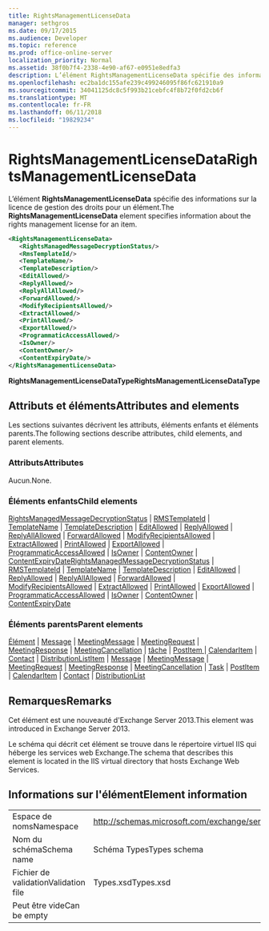 ```yaml
---
title: RightsManagementLicenseData
manager: sethgros
ms.date: 09/17/2015
ms.audience: Developer
ms.topic: reference
ms.prod: office-online-server
localization_priority: Normal
ms.assetid: 38f0b7f4-2338-4e90-af67-e0951e8edfa3
description: L’élément RightsManagementLicenseData spécifie des informations sur la licence de gestion des droits pour un élément.
ms.openlocfilehash: ec2ba1dc155afe239c499246095f86fc621910a9
ms.sourcegitcommit: 34041125dc8c5f993b21cebfc4f8b72f0fd2cb6f
ms.translationtype: MT
ms.contentlocale: fr-FR
ms.lasthandoff: 06/11/2018
ms.locfileid: "19829234"
---
```

# <a name="rightsmanagementlicensedata"></a><span data-ttu-id="55f0d-103">RightsManagementLicenseData</span><span class="sxs-lookup"><span data-stu-id="55f0d-103">RightsManagementLicenseData</span></span>

<span data-ttu-id="55f0d-104">L’élément **RightsManagementLicenseData** spécifie des informations sur la licence de gestion des droits pour un élément.</span><span class="sxs-lookup"><span data-stu-id="55f0d-104">The **RightsManagementLicenseData** element specifies information about the rights management license for an item.</span></span> 
  
```XML
<RightsManagementLicenseData>
   <RightsManagedMessageDecryptionStatus/>
   <RmsTemplateId/>
   <TemplateName/>
   <TemplateDescription/>
   <EditAllowed/>
   <ReplyAllowed/>
   <ReplyAllAllowed/>
   <ForwardAllowed/>
   <ModifyRecipientsAllowed/>
   <ExtractAllowed/>
   <PrintAllowed/>
   <ExportAllowed/>
   <ProgrammaticAccessAllowed/>
   <IsOwner/>
   <ContentOwner/>
   <ContentExpiryDate/>
</RightsManagementLicenseData>
```

 <span data-ttu-id="55f0d-105">**RightsManagementLicenseDataType**</span><span class="sxs-lookup"><span data-stu-id="55f0d-105">**RightsManagementLicenseDataType**</span></span>
## <a name="attributes-and-elements"></a><span data-ttu-id="55f0d-106">Attributs et éléments</span><span class="sxs-lookup"><span data-stu-id="55f0d-106">Attributes and elements</span></span>

<span data-ttu-id="55f0d-107">Les sections suivantes décrivent les attributs, éléments enfants et éléments parents.</span><span class="sxs-lookup"><span data-stu-id="55f0d-107">The following sections describe attributes, child elements, and parent elements.</span></span>
  
### <a name="attributes"></a><span data-ttu-id="55f0d-108">Attributs</span><span class="sxs-lookup"><span data-stu-id="55f0d-108">Attributes</span></span>

<span data-ttu-id="55f0d-109">Aucun.</span><span class="sxs-lookup"><span data-stu-id="55f0d-109">None.</span></span>
  
### <a name="child-elements"></a><span data-ttu-id="55f0d-110">Éléments enfants</span><span class="sxs-lookup"><span data-stu-id="55f0d-110">Child elements</span></span>

<span data-ttu-id="55f0d-111">[RightsManagedMessageDecryptionStatus](rightsmanagedmessagedecryptionstatus.md) | [RMSTemplateId](rmstemplateid.md) | [TemplateName](templatename.md) | [TemplateDescription](templatedescription.md) | [EditAllowed](editallowed.md) | [ReplyAllowed](replyallowed.md)  |  [ ReplyAllAllowed](replyallallowed.md) | [ForwardAllowed](forwardallowed.md) | [ModifyRecipientsAllowed](modifyrecipientsallowed.md) | [ExtractAllowed](extractallowed.md) | [PrintAllowed](printallowed.md) | [ExportAllowed](exportallowed.md)  |  [ ProgrammaticAccessAllowed](programmaticaccessallowed.md) | [IsOwner](isowner.md) | [ContentOwner](contentowner.md) | [ContentExpiryDate](contentexpirydate.md)</span><span class="sxs-lookup"><span data-stu-id="55f0d-111">[RightsManagedMessageDecryptionStatus](rightsmanagedmessagedecryptionstatus.md) | [RMSTemplateId](rmstemplateid.md) | [TemplateName](templatename.md) | [TemplateDescription](templatedescription.md) | [EditAllowed](editallowed.md) | [ReplyAllowed](replyallowed.md) | [ReplyAllAllowed](replyallallowed.md) | [ForwardAllowed](forwardallowed.md) | [ModifyRecipientsAllowed](modifyrecipientsallowed.md) | [ExtractAllowed](extractallowed.md) | [PrintAllowed](printallowed.md) | [ExportAllowed](exportallowed.md) | [ProgrammaticAccessAllowed](programmaticaccessallowed.md) | [IsOwner](isowner.md) | [ContentOwner](contentowner.md) | [ContentExpiryDate](contentexpirydate.md)</span></span>
  
### <a name="parent-elements"></a><span data-ttu-id="55f0d-112">Éléments parents</span><span class="sxs-lookup"><span data-stu-id="55f0d-112">Parent elements</span></span>

<span data-ttu-id="55f0d-113">[Élément](item.md) | [Message](message-ex15websvcsotherref.md) | [MeetingMessage](meetingmessage.md) | [MeetingRequest](meetingrequest.md) | [MeetingResponse](meetingresponse.md) | [MeetingCancellation](meetingcancellation.md) | [tâche](task.md) | [PostItem ](postitem.md)  |  [CalendarItem](calendaritem.md) | [Contact](contact.md) | [DistributionList](distributionlist.md)</span><span class="sxs-lookup"><span data-stu-id="55f0d-113">[Item](item.md) | [Message](message-ex15websvcsotherref.md) | [MeetingMessage](meetingmessage.md) | [MeetingRequest](meetingrequest.md) | [MeetingResponse](meetingresponse.md) | [MeetingCancellation](meetingcancellation.md) | [Task](task.md) | [PostItem](postitem.md) | [CalendarItem](calendaritem.md) | [Contact](contact.md) | [DistributionList](distributionlist.md)</span></span>
  
## <a name="remarks"></a><span data-ttu-id="55f0d-114">Remarques</span><span class="sxs-lookup"><span data-stu-id="55f0d-114">Remarks</span></span>

<span data-ttu-id="55f0d-115">Cet élément est une nouveauté d'Exchange Server 2013.</span><span class="sxs-lookup"><span data-stu-id="55f0d-115">This element was introduced in Exchange Server 2013.</span></span>
  
<span data-ttu-id="55f0d-116">Le schéma qui décrit cet élément se trouve dans le répertoire virtuel IIS qui héberge les services web Exchange.</span><span class="sxs-lookup"><span data-stu-id="55f0d-116">The schema that describes this element is located in the IIS virtual directory that hosts Exchange Web Services.</span></span>
  
## <a name="element-information"></a><span data-ttu-id="55f0d-117">Informations sur l'élément</span><span class="sxs-lookup"><span data-stu-id="55f0d-117">Element information</span></span>

|||
|:-----|:-----|
|<span data-ttu-id="55f0d-118">Espace de noms</span><span class="sxs-lookup"><span data-stu-id="55f0d-118">Namespace</span></span>  <br/> |http://schemas.microsoft.com/exchange/services/2006/types  <br/> |
|<span data-ttu-id="55f0d-119">Nom du schéma</span><span class="sxs-lookup"><span data-stu-id="55f0d-119">Schema name</span></span>  <br/> |<span data-ttu-id="55f0d-120">Schéma Types</span><span class="sxs-lookup"><span data-stu-id="55f0d-120">Types schema</span></span>  <br/> |
|<span data-ttu-id="55f0d-121">Fichier de validation</span><span class="sxs-lookup"><span data-stu-id="55f0d-121">Validation file</span></span>  <br/> |<span data-ttu-id="55f0d-122">Types.xsd</span><span class="sxs-lookup"><span data-stu-id="55f0d-122">Types.xsd</span></span>  <br/> |
|<span data-ttu-id="55f0d-123">Peut être vide</span><span class="sxs-lookup"><span data-stu-id="55f0d-123">Can be empty</span></span>  <br/> ||
   

